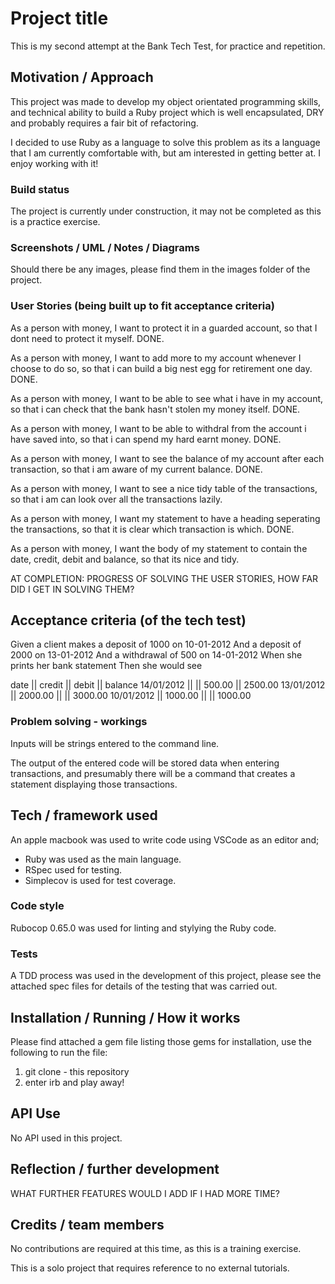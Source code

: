 # Project title

This is my second attempt at the Bank Tech Test, for practice and repetition.

## Motivation / Approach

This project was made to develop my object orientated programming skills, and
technical ability to build a Ruby project which is well encapsulated, DRY and
probably requires a fair bit of refactoring.

I decided to use Ruby as a language to solve this problem as its a language that
I am currently comfortable with, but am interested in getting better at. I enjoy
working with it!

### Build status

The project is currently under construction, it may not be completed as this is
a practice exercise.

### Screenshots / UML / Notes / Diagrams

Should there be any images, please find them in the images folder of the project.

### User Stories (being built up to fit acceptance criteria)

As a person with money,
I want to protect it in a guarded account,
so that I dont need to protect it myself.
DONE.

As a person with money,
I want to add more to my account whenever I choose to do so,
so that i can build a big nest egg for retirement one day.
DONE.

As a person with money,
I want to be able to see what i have in my account,
so that i can check that the bank hasn't stolen my money itself.
DONE.

As a person with money,
I want to be able to withdral from the account i have saved into,
so that i can spend my hard earnt money.
DONE.

As a person with money,
I want to see the balance of my account after each transaction,
so that i am aware of my current balance.
DONE.

As a person with money,
I want to see a nice tidy table of the transactions,
so that i am can look over all the transactions lazily.

As a person with money,
I want my statement to have a heading seperating the transactions,
so that it is clear which transaction is which.
DONE.

As a person with money,
I want the body of my statement to contain the date, credit, debit and balance,
so that its nice and tidy.

AT COMPLETION: PROGRESS OF SOLVING THE USER STORIES, HOW FAR DID I GET IN SOLVING THEM?

## Acceptance criteria (of the tech test)

Given a client makes a deposit of 1000 on 10-01-2012
And a deposit of 2000 on 13-01-2012
And a withdrawal of 500 on 14-01-2012
When she prints her bank statement
Then she would see

date || credit || debit || balance
14/01/2012 || || 500.00 || 2500.00
13/01/2012 || 2000.00 || || 3000.00
10/01/2012 || 1000.00 || || 1000.00

### Problem solving - workings

Inputs will be strings entered to the command line.

The output of the entered code will be stored data when entering transactions,
and presumably there will be a command that creates a statement displaying those
transactions.

## Tech / framework used

An apple macbook was used to write code using VSCode as an editor and;

* Ruby was used as the main language.
* RSpec used for testing.
* Simplecov is used for test coverage.

### Code style

Rubocop 0.65.0 was used for linting and stylying the Ruby code.

### Tests

A TDD process was used in the development of this project, please see the
attached spec files for details of the testing that was carried out.

## Installation / Running / How it works

Please find attached a gem file listing those gems for installation, use the
following to run the file:

1) git clone - this repository
2) enter irb and play away!

## API Use

No API used in this project.

## Reflection / further development

WHAT FURTHER FEATURES WOULD I ADD IF I HAD MORE TIME?

## Credits / team members

No contributions are required at this time, as this is a training exercise.

This is a solo project that requires reference to no external tutorials.
